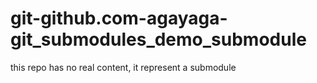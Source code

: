 # git-github.com-agayaga-git_submodules_demo_submodule
this repo has no real content, it represent a submodule 
